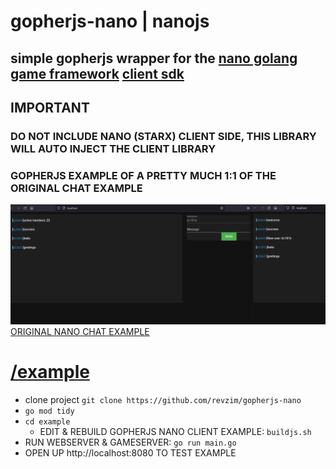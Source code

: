 # gopherjs-nano | nanojs

## simple gopherjs wrapper for the [nano golang game framework](https://github.com/lonng/nano) [client sdk](https://github.com/nano-ecosystem/nano-websocket-client)

## IMPORTANT
### DO NOT INCLUDE NANO (STARX) CLIENT SIDE, THIS LIBRARY WILL AUTO INJECT THE CLIENT LIBRARY
### GOPHERJS EXAMPLE OF A PRETTY MUCH 1:1 OF THE ORIGINAL CHAT EXAMPLE
![EXAMPLE](./example.PNG)
[ORIGINAL NANO CHAT EXAMPLE](https://github.com/lonng/nano/tree/master/examples/demo/chat)
# [/example](https://github.com/revzim/gopherjs-nano/example)
* clone project `git clone https://github.com/revzim/gopherjs-nano`
* `go mod tidy`
* `cd example`
	* EDIT & REBUILD GOPHERJS NANO CLIENT EXAMPLE: `buildjs.sh`
* RUN WEBSERVER & GAMESERVER: `go run main.go`
* OPEN UP http://localhost:8080 TO TEST EXAMPLE